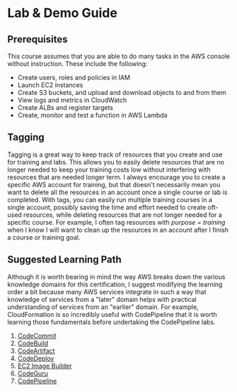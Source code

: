 # Lab & Demo Guide

## Prerequisites

This course assumes that you are able to do many tasks in the AWS console without instruction.
These include the following:

- Create users, roles and policies in IAM
- Launch EC2 instances
- Create S3 buckets, and upload and download objects to and from them
- View logs and metrics in CloudWatch
- Create ALBs and register targets
- Create, monitor and test a function in AWS Lambda

## Tagging

Tagging is a great way to keep track of resources that you create and use for training and labs.
This allows you to easily delete resources that are no longer needed to keep your training
costs low without interfering with resources that are needed longer term.  I always encourage you
to create a specific AWS account for training, but that doesn't necessarily mean you want to
delete all the resources in an account once a single course or lab is completed.  With tags, you can
easily run multiple training courses in a single account, possibly saving the time and effort
needed to create oft-used resources, while deleting resources that are not longer needed for a
specific course. For example, I often tag resources with *purpose = training* when I know I will
want to clean up the resources in an account after I finish a course or training goal.

## Suggested Learning Path

Although it is worth bearing in mind the way AWS breaks down the various knowledge domains for this
certification, I suggest modifying the learning order a bit because many AWS services integrate in
such a way that knowledge of services from a "later" domain helps with practical understanding of
services from an "earlier" domain.  For example, CloudFormation is so incredibly useful with
CodePipeline that it is worth learning those fundamentals before undertaking the CodePipeline labs.

1. [CodeCommit](./code-commit.md)
1. [CodeBuild](./code-build.md)
1. [CodeArtifact](./code-artifact.md)
1. [CodeDeploy](./code-deploy.md)
1. [EC2 Image Builder](./code-deploy.md)
1. [CodeGuru](./code-guru.md)
1. [CodePipeline](./code-pipeline.md)